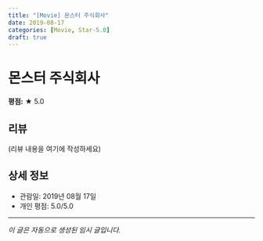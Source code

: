 ```yaml
---
title: "[Movie] 몬스터 주식회사"
date: 2019-08-17
categories: [Movie, Star-5.0]
draft: true
---
```


# 몬스터 주식회사

**평점:** ★ 5.0

## 리뷰

(리뷰 내용을 여기에 작성하세요)

## 상세 정보

- 관람일: 2019년 08월 17일
- 개인 평점: 5.0/5.0

---

*이 글은 자동으로 생성된 임시 글입니다.*
